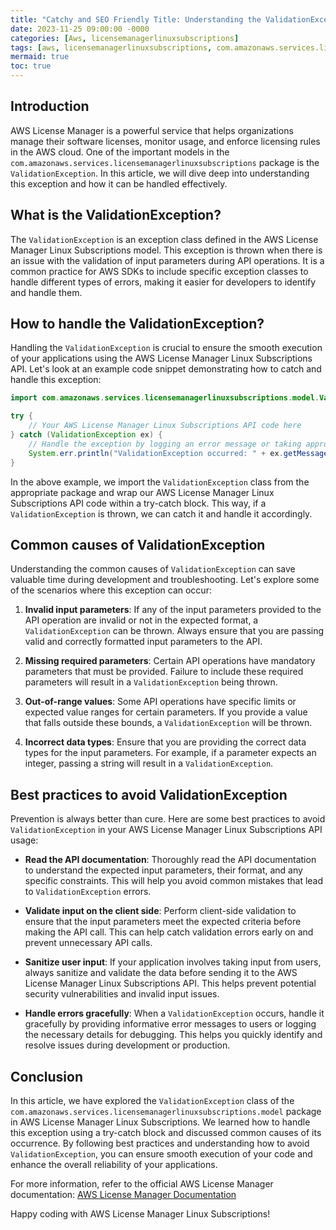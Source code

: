 ```yaml
---
title: "Catchy and SEO Friendly Title: Understanding the ValidationException in AWS License Manager Linux Subscriptions" | licensemanagerlinuxsubscriptions Service
date: 2023-11-25 09:00:00 -0000
categories: [Aws, licensemanagerlinuxsubscriptions]
tags: [aws, licensemanagerlinuxsubscriptions, com.amazonaws.services.licensemanagerlinuxsubscriptions.model]
mermaid: true
toc: true
---
```



## Introduction

AWS License Manager is a powerful service that helps organizations manage their software licenses, monitor usage, and enforce licensing rules in the AWS cloud. One of the important models in the `com.amazonaws.services.licensemanagerlinuxsubscriptions` package is the `ValidationException`. In this article, we will dive deep into understanding this exception and how it can be handled effectively.

## What is the ValidationException?

The `ValidationException` is an exception class defined in the AWS License Manager Linux Subscriptions model. This exception is thrown when there is an issue with the validation of input parameters during API operations. It is a common practice for AWS SDKs to include specific exception classes to handle different types of errors, making it easier for developers to identify and handle them.

## How to handle the ValidationException?

Handling the `ValidationException` is crucial to ensure the smooth execution of your applications using the AWS License Manager Linux Subscriptions API. Let's look at an example code snippet demonstrating how to catch and handle this exception:

```java
import com.amazonaws.services.licensemanagerlinuxsubscriptions.model.ValidationException;

try {
    // Your AWS License Manager Linux Subscriptions API code here
} catch (ValidationException ex) {
    // Handle the exception by logging an error message or taking appropriate action
    System.err.println("ValidationException occurred: " + ex.getMessage());
}
```

In the above example, we import the `ValidationException` class from the appropriate package and wrap our AWS License Manager Linux Subscriptions API code within a try-catch block. This way, if a `ValidationException` is thrown, we can catch it and handle it accordingly.

## Common causes of ValidationException

Understanding the common causes of `ValidationException` can save valuable time during development and troubleshooting. Let's explore some of the scenarios where this exception can occur:

1. **Invalid input parameters**: If any of the input parameters provided to the API operation are invalid or not in the expected format, a `ValidationException` can be thrown. Always ensure that you are passing valid and correctly formatted input parameters to the API.

2. **Missing required parameters**: Certain API operations have mandatory parameters that must be provided. Failure to include these required parameters will result in a `ValidationException` being thrown.

3. **Out-of-range values**: Some API operations have specific limits or expected value ranges for certain parameters. If you provide a value that falls outside these bounds, a `ValidationException` will be thrown.

4. **Incorrect data types**: Ensure that you are providing the correct data types for the input parameters. For example, if a parameter expects an integer, passing a string will result in a `ValidationException`.

## Best practices to avoid ValidationException

Prevention is always better than cure. Here are some best practices to avoid `ValidationException` in your AWS License Manager Linux Subscriptions API usage:

- **Read the API documentation**: Thoroughly read the API documentation to understand the expected input parameters, their format, and any specific constraints. This will help you avoid common mistakes that lead to `ValidationException` errors.

- **Validate input on the client side**: Perform client-side validation to ensure that the input parameters meet the expected criteria before making the API call. This can help catch validation errors early on and prevent unnecessary API calls.

- **Sanitize user input**: If your application involves taking input from users, always sanitize and validate the data before sending it to the AWS License Manager Linux Subscriptions API. This helps prevent potential security vulnerabilities and invalid input issues.

- **Handle errors gracefully**: When a `ValidationException` occurs, handle it gracefully by providing informative error messages to users or logging the necessary details for debugging. This helps you quickly identify and resolve issues during development or production.

## Conclusion

In this article, we have explored the `ValidationException` class of the `com.amazonaws.services.licensemanagerlinuxsubscriptions.model` package in AWS License Manager Linux Subscriptions. We learned how to handle this exception using a try-catch block and discussed common causes of its occurrence. By following best practices and understanding how to avoid `ValidationException`, you can ensure smooth execution of your code and enhance the overall reliability of your applications.

For more information, refer to the official AWS License Manager documentation: [AWS License Manager Documentation](https://docs.aws.amazon.com/license-manager/latest/APIReference/Welcome.html)

Happy coding with AWS License Manager Linux Subscriptions!